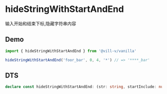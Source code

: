 # hideStringWithStartAndEnd

输入开始和结束下标,隐藏字符串内容

## Demo

```ts twoslash
import { hideStringWithStartAndEnd } from '@vill-v/vanilla'

hideStringWithStartAndEnd('foor_bar', 0, 4, '*') // => '****_bar'
```

## DTS

```ts
declare const hideStringWithStartAndEnd: (str: string, startInclude: number, endExclude: number, replacedChar: string) => string;
```

